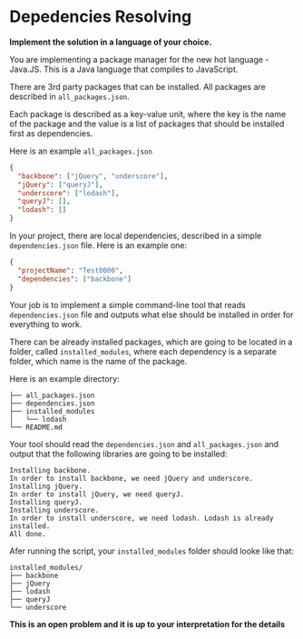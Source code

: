 # Depedencies Resolving

**Implement the solution in a language of your choice.**

You are implementing a package manager for the new hot language - Java.JS. This is a Java language that compiles to JavaScript.

There are 3rd party packages that can be installed. All packages are described in `all_packages.json`.

Each package is described as a key-value unit, where the key is the name of the package and the value is a list of packages that should be installed first as dependencies.

Here is an example `all_packages.json`

```json
{
  "backbone": ["jQuery", "underscore"],
  "jQuery": ["queryJ"],
  "underscore": ["lodash"],
  "queryJ": [],
  "lodash": []
}
```

In your project, there are local dependencies, described in a simple `dependencies.json` file. Here is an example one:

```json
{
  "projectName": "Test0000",
  "dependencies": ["backbone"]
}
```

Your job is to implement a simple command-line tool that reads `dependencies.json` file and outputs what else should be installed in order for everything to work.

There can be already installed packages, which are going to be located in a folder, called `installed_modules`, where each dependency is a separate folder, which name is the name of the package.

Here is an example directory:

```
├── all_packages.json
├── dependencies.json
├── installed_modules
│   └── lodash
└── README.md
```

Your tool should read the `dependencies.json` and `all_packages.json` and output that the following libraries are going to be installed:

```
Installing backbone.
In order to install backbone, we need jQuery and underscore.
Installing jQuery.
In order to install jQuery, we need queryJ.
Installing queryJ.
Installing underscore.
In order to install underscore, we need lodash. Lodash is already installed.
All done.
```

Afer running the script, your `installed_modules` folder should looke like that:

```
installed_modules/
├── backbone
├── jQuery
├── lodash
├── queryJ
└── underscore
```

**This is an open problem and it is up to your interpretation for the details**